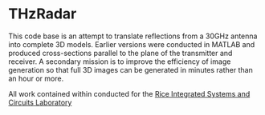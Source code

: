 THzRadar
========

This code base is an attempt to translate reflections from a 30GHz antenna into complete 3D models. Earlier versions were conducted in MATLAB and produced cross-sections parallel to the plane of the transmitter and receiver. A secondary mission is to improve the efficiency of image generation so that full 3D images can be generated in minutes rather than an hour or more. 

All work contained within conducted for the [Rice Integrated Systems and Circuits Laboratory](http://www.ece.rice.edu/~ab28/)
